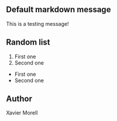 ## Default markdown message

This is a testing message!

## Random list

1. First one
2. Second one

- First one
- Second one

## Author

Xavier Morell